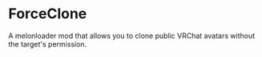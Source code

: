 # ForceClone
A melonloader mod that allows you to clone public VRChat avatars without the target's permission.
